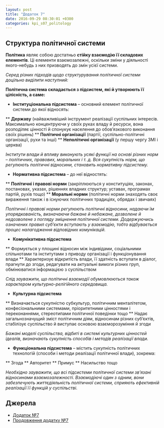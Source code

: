 ```yaml
---
layout: post
title: "Додаток 7"
date: 2016-09-29 08:30:01 +0300
categories: kpi_s07_politology
--- 
```


## Структура політичної системи

**Політика** являє собою достатньо **стійку взаємодію її складових елементів**. Ці елементи взаємозалежні, оскільки зміни у діяльності якого-небудь з них призводять до змін усієї системи.

*Серед різних підходів щодо структурування політичної системи доцільно виділити наступний:*

**Політична система складається з підсистем, які й утворюють її цілісність, а саме:**
* **Інституціональна підсистема** – основний елемент політичної системи до якої відносять:

** **Державу** (найважливіший інструмент реалізації суспільних інтересів. Максимально концентруючи у своїх руках владу й ресурси, вона розподіляє цінності й спонукує населення до обов’язкового виконання своїх рішень)
** **Політичні організації** (партії, суспільно-політичні організації, рухи та інші)
** **Неполітичні організації** (у першу чергу ЗМІ і церква)

*Інститути влади й впливу виконують усякі функції на основі різних норм – політичних, правових, моральних і т. д. Вся сукупність норм, що регулюють політичні відносини, становить нормативну підсистему.*

* **Нормативна підсистема** – до неї відностять:

** **Політичні і правові норми** (закріплюються у конституціях, законах, постановах, указах, рішеннях владних структур; уставах, програмах партій, рухів тощо)
** **Моральні норми** (політичні норми знаходять своє вираження також і в існуючих політичних традиціях, обрядах і звичаях)

*Політичні і правові норми регулюють політичні відносини, надаючи їм упорядкованість, визначаючи бажане й небажане, дозволене й недозволене з погляду зміцнення політичної системи. Додержуючись означених правил суб’єкти вступають у взаємодію, тобто відбувається процес налагодження відповідних комунікацій.*

* **Комунікативна підсистема**

** Формується у площині відносин між індивідами, соціальними спільнотами та інститутами з приводу організації і функціонування влади
** Характеризує відкритість влади, її здатність вступати в діалог, прагнути до згоди, редагувати на актуальні вимоги різних груп, обмінюватися інформацією з суспільством

*Слід зауважити, що політичні взаємодії обумовлюються також характером культурно-релігійного середовища.*

* **Культурна підсистема**

** Визначається сукупністю субкультур, політичним менталітетом, конфесіональними системами, пріоритетними цінностями і переконаннями, стереотипами політичної поведінки тощо
** Надає загальнозначущий зміст політичним діям, відносинам різних суб’єктів, стабілізує суспільство й виступає основою взаєморозуміння й згоди

*Бажані моделі суспільства, відбиті в системі культурних цінностей ідеалів, визначають сукупність способів і методів реалізації влади.*

* **Функціональна підсистема** – містить сукупність політичних технологій (способи і методи реалізації політичної влади), зокрема:

** Згода
** Авторитет
** Примус
** Насильство тощо

*Необхідно зауважити, що всі підсистеми політичної системи зв’язані відносинами взаємозалежності. Взаємодіючі один з одним, вони забезпечують життєдіяльність політичної системи, сприяють ефективній реалізації її функцій у суспільстві.*

## Джерела

- [Додаток №7](https://pp.vk.me/c604831/v604831308/b7a1/27kA5JaDZJI.jpg)
- [Продовження додатку №7](https://pp.vk.me/c604831/v604831308/b7ab/FwUk5qmuVI4.jpg)
